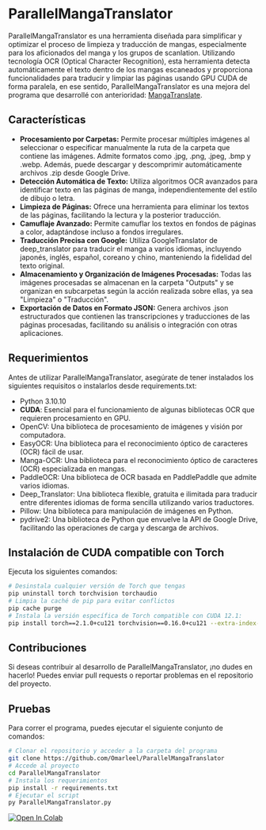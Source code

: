 # ParallelMangaTranslator

ParallelMangaTranslator es una herramienta diseñada para simplificar y optimizar el proceso de limpieza y traducción de mangas, especialmente para los aficionados del manga y los grupos de scanlation. Utilizando tecnología OCR (Optical Character Recognition), esta herramienta detecta automáticamente el texto dentro de los mangas escaneados y proporciona funcionalidades para traducir y limpiar las páginas usando GPU CUDA de forma paralela, en ese sentido, ParallelMangaTranslator es una mejora del programa que desarrollé con anterioridad: [MangaTranslate](https://github.com/Omarleel/MangaTranslate).

## Características

- **Procesamiento por Carpetas:** Permite procesar múltiples imágenes al seleccionar o especificar manualmente la ruta de la carpeta que contiene las imágenes. Admite formatos como .jpg, .png, .jpeg, .bmp y .webp. Además, puede descargar y descomprimir automáticamente archivos .zip desde Google Drive. 
- **Detección Automática de Texto:** Utiliza algoritmos OCR avanzados para identificar texto en las páginas de manga, independientemente del estilo de dibujo o letra.
- **Limpieza de Páginas:** Ofrece una herramienta para eliminar los textos de las páginas, facilitando la lectura y la posterior traducción.
- **Camuflaje Avanzado:** Permite camuflar los textos en fondos de páginas a color, adaptándose incluso a fondos irregulares.
- **Traducción Precisa con Google:** Utiliza GoogleTranslator de deep_translator para traducir el manga a varios idiomas, incluyendo japonés, inglés, español, coreano y chino, manteniendo la fidelidad del texto original.
- **Almacenamiento y Organización de Imágenes Procesadas:** Todas las imágenes procesadas se almacenan en la carpeta "Outputs" y se organizan en subcarpetas según la acción realizada sobre ellas, ya sea "Limpieza" o "Traducción".
- **Exportación de Datos en Formato JSON:** Genera archivos .json estructurados que contienen las transcripciones y traducciones de las páginas procesadas, facilitando su análisis o integración con otras aplicaciones.

##  Requerimientos

Antes de utilizar ParallelMangaTranslator, asegúrate de tener instalados los siguientes requisitos o instalarlos desde requirements.txt:
- Python 3.10.10
- **CUDA**: Esencial para el funcionamiento de algunas bibliotecas OCR que requieren procesamiento en GPU.
- OpenCV: Una biblioteca de procesamiento de imágenes y visión por computadora.
- EasyOCR: Una biblioteca para el reconocimiento óptico de caracteres (OCR) fácil de usar.
- Manga-OCR: Una biblioteca para el reconocimiento óptico de caracteres (OCR) especializada en mangas.
- PaddleOCR: Una biblioteca de OCR basada en PaddlePaddle que admite varios idiomas.
- Deep_Translator: Una biblioteca flexible, gratuita e ilimitada para traducir entre diferentes idiomas de forma sencilla utilizando varios traductores.
- Pillow: Una biblioteca para manipulación de imágenes en Python.
- pydrive2: Una biblioteca de Python que envuelve la API de Google Drive, facilitando las operaciones de carga y descarga de archivos.

## Instalación de CUDA compatible con Torch
Ejecuta los siguientes comandos:
```bash
# Desinstala cualquier versión de Torch que tengas
pip uninstall torch torchvision torchaudio
# Limpia la caché de pip para evitar conflictos
pip cache purge
# Instala la versión específica de Torch compatible con CUDA 12.1:
pip install torch==2.1.0+cu121 torchvision==0.16.0+cu121 --extra-index-url https://download.pytorch.org/whl/cu121
```

## Contribuciones

Si deseas contribuir al desarrollo de ParallelMangaTranslator, ¡no dudes en hacerlo! Puedes enviar pull requests o reportar problemas en el repositorio del proyecto.

## Pruebas
Para correr el programa, puedes ejecutar el siguiente conjunto de comandos:
```bash
# Clonar el repositorio y acceder a la carpeta del programa
git clone https://github.com/Omarleel/ParallelMangaTranslator
# Accede al proyecto
cd ParallelMangaTranslator
# Instala los requerimientos
pip install -r requirements.txt
# Ejecutar el script
py ParallelMangaTranslator.py
```
[![Open In Colab](https://colab.research.google.com/assets/colab-badge.svg)](https://colab.research.google.com/github/Omarleel/ParallelMangaTranslator/blob/main/ParallelMangaTranslator.ipynb)
